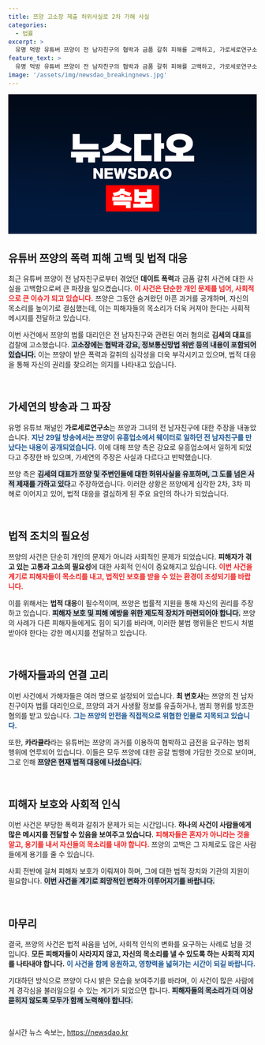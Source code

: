 ```yaml
---
title: 쯔양 고소장 제출 허위사실로 2차 가해 사실
categories:
  - 법률
excerpt: >
  유명 먹방 유튜버 쯔양이 전 남자친구의 협박과 금품 갈취 피해를 고백하고, 가로세로연구소 대표를 검찰에 고소했다. 쯔양은 심각한 2차 피해를 호소하며, 허위사실 유포에 강력한 법적 대응을 예고했다.
feature_text: >
  유명 먹방 유튜버 쯔양이 전 남자친구의 협박과 금품 갈취 피해를 고백하고, 가로세로연구소 대표를 검찰에 고소했다. 쯔양은 심각한 2차 피해를 호소하며, 허위사실 유포에 강력한 법적 대응을 예고했다.
image: '/assets/img/newsdao_breakingnews.jpg'
---
```


<p><img src="/assets/img/newsdao_breakingnews.jpg" alt="implanttips 속보" /></p>

<h2 data-ke-size="size26">유튜버 쯔양의 폭력 피해 고백 및 법적 대응</h2>

<p data-ke-size="size16">최근 유튜버 쯔양이 전 남자친구로부터 겪었던 <b>데이트 폭력</b>과 금품 갈취 사건에 대한 사실을 고백함으로써 큰 파장을 일으켰습니다. <b><span style="color: #ee2323;">이 사건은 단순한 개인 문제를 넘어, 사회적으로 큰 이슈가 되고 있습니다.</span></b> 쯔양은 그동안 숨겨왔던 아픈 과거를 공개하며, 자신의 목소리를 높이기로 결심했는데, 이는 피해자들의 목소리가 더욱 커져야 한다는 사회적 메시지를 전달하고 있습니다.</p>

<p data-ke-size="size16">이번 사건에서 쯔양의 법률 대리인은 전 남자친구와 관련된 여러 혐의로 <b>김세의 대표</b>를 검찰에 고소했습니다. <b><span style="background-color: #21538527;">고소장에는 협박과 강요, 정보통신망법 위반 등의 내용이 포함되어 있습니다.</span></b> 이는 쯔양이 받은 폭력과 갈취의 심각성을 더욱 부각시키고 있으며, 법적 대응을 통해 자신의 권리를 찾으려는 의지를 나타내고 있습니다.</p>

<p data-ke-size="size16">&nbsp;</p>

<h2 data-ke-size="size26">가세연의 방송과 그 파장</h2>

<p data-ke-size="size16">유명 유튜브 채널인 <b>가로세로연구소</b>는 쯔양과 그녀의 전 남자친구에 대한 주장을 내놓았습니다. <b><span style="color: #1a5490;">지난 29일 방송에서는 쯔양이 유흥업소에서 웨이터로 일하던 전 남자친구를 만났다는 내용이 공개되었습니다.</span></b> 이에 대해 쯔양 측은 강요로 유흥업소에서 일하게 되었다고 주장한 바 있으며, 가세연의 주장은 사실과 다르다고 반박했습니다.</p>

<p data-ke-size="size16">쯔양 측은 <b><span style="background-color: #21538527;">김세의 대표가 쯔양 및 주변인들에 대한 허위사실을 유포하며, 그 도를 넘은 사적 제재를 가하고 있다</span></b>고 주장하였습니다. 이러한 상황은 쯔양에게 심각한 2차, 3차 피해로 이어지고 있어, 법적 대응을 결심하게 된 주요 요인의 하나가 되었습니다.</p>

<p data-ke-size="size16">&nbsp;</p>

<h2 data-ke-size="size26">법적 조치의 필요성</h2>

<p data-ke-size="size16">쯔양의 사건은 단순히 개인의 문제가 아니라 사회적인 문제가 되었습니다. <b>피해자가 겪고 있는 고통과 고소의 필요성</b>에 대한 사회적 인식이 중요해지고 있습니다. <b><span style="color: #ee2323;">이번 사건을 계기로 피해자들이 목소리를 내고, 법적인 보호를 받을 수 있는 환경이 조성되기를 바랍니다.</span></b></p>

<p data-ke-size="size16">이를 위해서는 <b>법적 대응</b>이 필수적이며, 쯔양은 법률적 지원을 통해 자신의 권리를 주장하고 있습니다. <b><span style="background-color: #21538527;">피해자 보호 및 피해 예방을 위한 제도적 장치가 마련되어야 합니다.</span></b> 쯔양의 사례가 다른 피해자들에게도 힘이 되기를 바라며, 이러한 불법 행위들은 반드시 처벌받아야 한다는 강한 메시지를 전달하고 있습니다.</p>

<p data-ke-size="size16">&nbsp;</p>

<h2 data-ke-size="size26">가해자들과의 연결 고리</h2>

<p data-ke-size="size16">이번 사건에서 가해자들은 여러 명으로 설정되어 있습니다. <b>최 변호사</b>는 쯔양의 전 남자친구이자 법률 대리인으로, 쯔양의 과거 사생활 정보를 유출하거나, 범죄 행위를 방조한 혐의를 받고 있습니다. <b><span style="color: #1a5490;">그는 쯔양의 안전을 직접적으로 위협한 인물로 지목되고 있습니다.</span></b></p>

<p data-ke-size="size16">또한, <b>카라큘라</b>라는 유튜버는 쯔양의 과거를 이용하여 협박하고 금전을 요구하는 범죄 행위에 연루되어 있습니다. 이들은 모두 쯔양에 대한 공갈 범행에 가담한 것으로 보이며, 그로 인해 <b><span style="background-color: #21538527;">쯔양은 현재 법적 대응에 나섰습니다.</span></b></p>

<p data-ke-size="size16">&nbsp;</p>

<h2 data-ke-size="size26">피해자 보호와 사회적 인식</h2>

<p data-ke-size="size16">이번 사건은 부당한 폭력과 갈취가 문제가 되는 시간입니다. <b>하나의 사건이 사람들에게 많은 메시지를 전달할 수 있음을 보여주고 있습니다.</b> <b><span style="color: #ee2323;">피해자들은 혼자가 아니라는 것을 알고, 용기를 내서 자신들의 목소리를 내야 합니다.</span></b> 쯔양의 고백은 그 자체로도 많은 사람들에게 용기를 줄 수 있습니다.</p>

<p data-ke-size="size16">사회 전반에 걸쳐 피해자 보호가 이뤄져야 하며, 그에 대한 법적 장치와 기관의 지원이 필요합니다. <b><span style="background-color: #21538527;">이번 사건을 계기로 희망적인 변화가 이루어지기를 바랍니다.</span></b></p>

<p data-ke-size="size16">&nbsp;</p>

<h2 data-ke-size="size26">마무리</h2>

<p data-ke-size="size16">결국, 쯔양의 사건은 법적 싸움을 넘어, 사회적 인식의 변화를 요구하는 사례로 남을 것입니다. <b>모든 피해자들이 사라지지 않고, 자신의 목소리를 낼 수 있도록 하는 사회적 지지를 나타내야 합니다.</b> <b><span style="color: #1a5490;">이 사건을 함께 응원하고, 영향력을 넓혀가는 시간이 되길 바랍니다.</span></b></p>

<p data-ke-size="size16">기대하던 방식으로 쯔양이 다시 밝은 모습을 보여주기를 바라며, 이 사건이 많은 사람에게 경각심을 불러일으킬 수 있는 계기가 되었으면 합니다. <b><span style="background-color: #21538527;">피해자들의 목소리가 더 이상 묻히지 않도록 모두가 함께 노력해야 합니다.</span></b></p>

<p data-ke-size="size16">&nbsp;</p>
실시간 뉴스 속보는, <a href="https://newsdao.kr" rel="dofollow">https://newsdao.kr</a>


